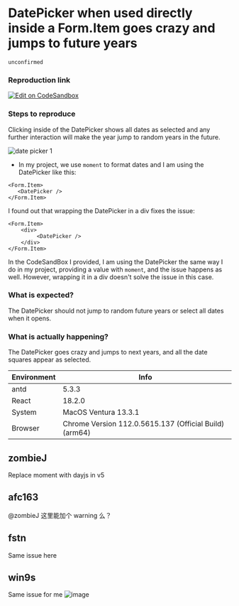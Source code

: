 # DatePicker when used directly inside a Form.Item goes crazy and jumps to future years

`unconfirmed`

### Reproduction link

[![Edit on CodeSandbox](https://codesandbox.io/static/img/play-codesandbox.svg)](https://codesandbox.io/s/antd-reproduction-template-forked-ve0cit?file=/index.js)

### Steps to reproduce

Clicking inside of the DatePicker shows all dates as selected and any further interaction will make the year jump to random years in the future.

![date picker 1](https://user-images.githubusercontent.com/25410752/236250371-ce0e1d97-75ca-4f81-9a43-6d0dbe33b385.gif)

- In my project, we use `moment` to format dates and I am using the DatePicker like this:

```
<Form.Item>
   <DatePicker />
</Form.Item>
```

I found out that wrapping the DatePicker in a div fixes the issue:

```
<Form.Item>
    <div>
         <DatePicker />
    </div>
</Form.Item>
```

In the CodeSandBox I provided, I am using the DatePicker the same way I do in my project, providing a value with `moment`, and the issue happens as well. However, wrapping it in a div doesn't solve the issue in this case.

### What is expected?

The DatePicker should not jump to random future years or select all dates when it opens.

### What is actually happening?

The DatePicker goes crazy and jumps to next years, and all the date squares appear as selected.

| Environment | Info                                                   |
| ----------- | ------------------------------------------------------ |
| antd        | 5.3.3                                                  |
| React       | 18.2.0                                                 |
| System      | MacOS Ventura 13.3.1                                   |
| Browser     | Chrome Version 112.0.5615.137 (Official Build) (arm64) |

<!-- generated by ant-design-issue-helper. DO NOT REMOVE -->

## zombieJ

Replace moment with dayjs in v5

## afc163

@zombieJ 这里能加个 warning 么？

## fstn

Same issue here

## win9s

Same issue for me
![image](https://github.com/ant-design/ant-design/assets/13539755/bd413445-3279-46b6-ab11-f1c4aac305e1)

